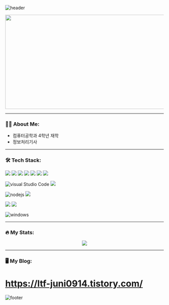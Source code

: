 ![header](https://capsule-render.vercel.app/api?type=waving&color=timeAuto&fontAlign=50&fontAlignY=30&text=Juni0914_GitHub&desc=Front-Endㅤdeveloper(React)&descAlign=70&descAlignY=55&height=200&fontSize=60&fontColor=FFFFFF)


<div align="center">
  <img src="https://media.giphy.com/media/dWesBcTLavkZuG35MI/giphy.gif" width="600" height="300"/>
</div>

---

### 👨‍💻 About Me:

- 컴퓨터공학과 4학년 재학 
- 정보처리기사

---

### 🛠 Tech Stack:

<img src="https://img.shields.io/badge/React-61DAFB?style=for-the-badge&logo=React&logoColor=black" /> <img src="https://img.shields.io/badge/Redux-7952B3?style=for-the-badge&logo=Redux&logoColor=white"/> 
<img src="https://img.shields.io/badge/Next-black?style=for-the-badge&logo=next.js&logoColor=white"/>
<img src="https://img.shields.io/badge/JavaScript-F7DF1E?style=for-the-badge&logo=javascript&logoColor=black"/> <img src="https://img.shields.io/badge/Typescript-3178C6?style=for-the-badge&logo=Typescript&logoColor=white"/>  <img src="https://img.shields.io/badge/HTML5-E34F26?style=for-the-badge&logo=html5&logoColor=white"/> <img src="https://img.shields.io/badge/CSS3-1572B6?style=for-the-badge&logo=css3&logoColor=white"/>

![visual Studio Code](https://img.shields.io/badge/Visual%20Studio%20Code-007ACC?style=for-the-badge&logo=Visual%20Studio%20Code&logoColor=white)
<img src="https://img.shields.io/badge/Atom-66595C?style=for-the-badge&logo=Atom&logoColor=white"/>

![nodejs](https://img.shields.io/badge/Node.js-339933?style=for-the-badge&logo=Node.js&logoColor=white)
<img src="https://img.shields.io/badge/Firebase-FFCA28?style=for-the-badge&logo=firebase&logoColor=black"/>

<img src="https://img.shields.io/badge/Git-F05032?style=for-the-badge&logo=git&logoColor=white"/> <img src="https://img.shields.io/badge/GitHub-181717?style=for-the-badge&logo=GitHub&logoColor=white"/>

![windows](https://img.shields.io/badge/Windows-0078D6?style=for-the-badge&logo=Windows&logoColor=white)


---

### 🔥 My Stats:
<div align="center">
  
<!-- most used language -->
<a href="s">
  <img src="https://github-readme-stats.vercel.app/api/top-langs/?username=juni0914&exclude_repo=dkssud8150.github.io&layout=compact&theme=tokyonight" />
</a>

</div>

---

### 🖥 My Blog: 
# https://ltf-juni0914.tistory.com/

![footer](https://capsule-render.vercel.app/api?section=footer&type=waving&color=timeAuto)


